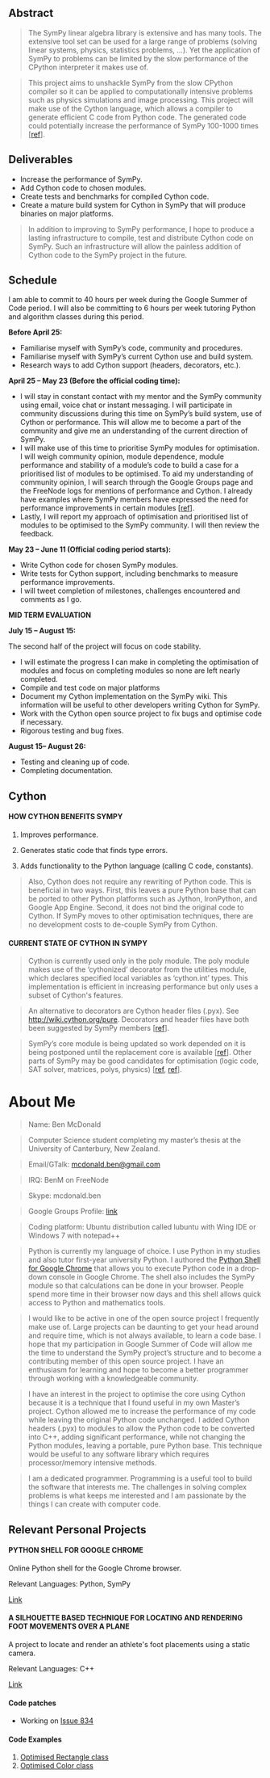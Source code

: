 ## Abstract

>The SymPy linear algebra library is extensive and has many tools. The extensive tool set can be used for a large range of problems (solving linear systems, physics, statistics problems, ...). Yet the application of SymPy to problems can be limited by the slow performance of the CPython interpreter it makes use of.

>This project aims to unshackle SymPy from the slow CPython compiler so it can be applied to computationally intensive problems such as physics simulations and image processing. This project will make use of the Cython language, which allows a compiler to generate efficient C code from Python code. The generated code could potentially increase the performance of SymPy 100-1000 times [[ref](http://www.google.com/url?q=http%3A%2F%2Fthread.gmane.org%2Fgmane.comp.python.cython.devel%2F4602%2Ffocus%3D4619&sa=D&sntz=1&usg=AFQjCNFHDU86V04yV21-UTQg-efARGkuUg)]. 
## Deliverables

 * Increase the performance of SymPy.
 * Add Cython code to chosen modules.
 * Create tests and benchmarks for compiled Cython code.
 * Create a mature build system for Cython in SymPy that will produce binaries on major platforms.


>In addition to improving to SymPy performance, I hope to produce a lasting infrastructure to compile, test and distribute Cython code on SymPy. Such an infrastructure will allow the painless addition of Cython code to the SymPy project in the future.
## Schedule

I am able to commit to 40 hours per week during the Google Summer of Code period. I will also be committing to 6 hours per week tutoring Python and algorithm classes during this period.

**Before April 25:**

 * Familiarise myself with SymPy’s code, community and procedures.
 * Familiarise myself with SymPy’s current Cython use and build system.
 * Research ways to add Cython support (headers, decorators, etc.).

**April 25 – May 23 (Before the official coding time):**

 * I will stay in constant contact with my mentor and the SymPy community using email, voice chat or instant messaging. I will participate in community discussions during this time on SymPy’s build system, use of Cython or performance. This will allow me to become a part of  the community and give me an understanding of the current direction of SymPy.
 * I will make use of this time to prioritise SymPy modules for optimisation. I will weigh community opinion, module dependence, module performance and stability of a module’s code to build a case for a prioritised list of modules to be optimised. To aid my understanding of community opinion, I will search through the Google Groups page and the FreeNode logs for mentions of performance and Cython. I already have examples where SymPy members have expressed the need for performance improvements in certain modules [[ref](http://www.google.com/url?q=http%3A%2F%2Fgroups.google.com%2Fgroup%2Fsympy%2Fbrowse_thread%2Fthread%2F5eccee5e2d02aa1a%2Fd6671be18f5c11ab%3Flnk%3Dgst%26q%3DCython%23d6671be18f5c11ab)].
 * Lastly, I will report my approach of optimisation and prioritised list of modules to be optimised to the SymPy community. I will then review the feedback.

**May 23 – June 11 (Official coding period starts):**

 * Write Cython code for chosen SymPy modules.
 * Write tests for Cython support, including benchmarks to measure performance improvements.
 * I will tweet completion of milestones, challenges encountered and comments as I go.

**MID TERM EVALUATION**

**July 15 – August 15:**

The second half of the project will focus on code stability.

 * I will estimate the progress I can make in completing the optimisation of modules and focus on completing modules so none are left nearly completed.
 * Compile and test code on major platforms
 * Document my Cython implementation on the SymPy wiki. This information will be useful to other developers writing Cython for SymPy.
 * Work with the Cython open source project to fix bugs and optimise code if necessary.
 * Rigorous testing and bug fixes.

**August 15– August 26:**

 * Testing and cleaning up of code.
 * Completing documentation.

## Cython


#### HOW CYTHON BENEFITS SYMPY


1. Improves performance.

1. Generates static code that finds type errors.
1. Adds functionality to the Python language (calling C code, constants).

>Also, Cython does not require any rewriting of Python code. This is beneficial in two ways. First, this leaves a pure Python base that can be ported to other Python platforms such as Jython, IronPython, and Google App Engine. Second, it does not bind the original code to Cython. If SymPy moves to other optimisation techniques, there are no development costs to de-couple SymPy from Cython.   

#### CURRENT STATE OF CYTHON IN SYMPY

>Cython is currently used only in the poly module. The poly module makes use of the ‘cythonized’ decorator from the utilities module, which declares specified local variables as ‘cython.int’ types. This implementation is efficient in increasing performance but only uses a subset of Cython's features.

>An alternative to decorators are Cython header files (.pyx). See http://wiki.cython.org/pure. Decorators and header files have both been suggested by SymPy members [[ref](http://www.google.com/url?q=http%3A%2F%2Fgroups.google.com%2Fgroup%2Fsympy%2Fbrowse_thread%2Fthread%2F5eccee5e2d02aa1a%2Fd6671be18f5c11ab%3Flnk%3Dgst%26q%3DCython%23d6671be18f5c11ab)].

>SymPy’s core module is being updated so work depended on it is being postponed until the replacement core is available [[ref](http://www.google.com/url?q=http%3A%2F%2Fgroups.google.com%2Fgroup%2Fsympy%2Fbrowse_thread%2Fthread%2F6cf7ece92746bcdc)]. Other parts of SymPy may be good candidates for optimisation (logic code, SAT solver, matrices, polys, physics) [[ref](http://www.google.com/url?q=http%3A%2F%2Fgroups.google.com%2Fgroup%2Fsympy%2Fbrowse_thread%2Fthread%2F6cf7ece92746bcdc), [ref](http://www.google.com/url?q=http%3A%2F%2Fgroups.google.com%2Fgroup%2Fsympy%2Fbrowse_thread%2Fthread%2F5eccee5e2d02aa1a%2Fd6671be18f5c11ab%3Flnk%3Dgst%26q%3DCython%23d6671be18f5c11ab)].
# About Me

>Name: Ben McDonald

>Computer Science student completing my master’s thesis at the University of Canterbury, New Zealand.

>Email/GTalk: mcdonald.ben@gmail.com

>IRQ: BenM on FreeNode

>Skype: mcdonald.ben

>Google Groups Profile: [link](http://www.google.com/url?q=http%3A%2F%2Fgroups.google.com%2Fgroups%2Fprofile%3Fenc_user%3DXdP78RYAAAC340FUqOWWVVJI19mL7Wvio4cocwWvDVg2RHsu8f1bCg)

>Coding platform: Ubuntu distribution called lubuntu with Wing IDE or Windows 7 with notepad++

>Python is currently my language of choice. I use Python in my studies and also tutor first-year university Python. I authored the [Python Shell for Google Chrome](http://www.google.com/url?q=https%3A%2F%2Fchrome.google.com%2Fwebstore%2Fdetail%2Fgdiimmpmdoofmahingpgabiikimjgcia) that allows you to execute Python code in a drop-down console in Google Chrome. The shell also includes the SymPy module so that calculations can be done in your browser. People spend more time in their browser now days  and this shell allows quick access to Python and mathematics tools.

>I would like to be active in one of the open source project I frequently make use of. Large projects can be daunting to get your head around and require time, which is not always available, to learn a code base. I hope that my participation in Google Summer of Code will allow me the time to understand the SymPy project’s structure and to become a contributing member of this open source project. I have an enthusiasm for learning and hope to become a better programmer through working with a knowledgeable community.

>I have an interest in the project to optimise the core using Cython because it is a technique that I found useful in my own Master’s project. Cython allowed me to increase the performance of my code while leaving the original Python code unchanged. I added Cython headers (.pyx) to modules to allow the Python code to be converted into C++, adding significant performance, while not changing the Python modules, leaving a portable, pure Python base. This technique would be useful to any software library which requires processor/memory intensive methods.

>I am a dedicated programmer. Programming is a useful tool to build the software that interests me. The challenges in solving complex problems is what keeps me interested and I am passionate by the things I can create with computer code.
## Relevant Personal Projects

#### PYTHON SHELL FOR GOOGLE CHROME

Online Python shell for the Google Chrome browser.

Relevant Languages: Python, SymPy

[Link](http://www.google.com/url?q=https%3A%2F%2Fchrome.google.com%2Fwebstore%2Fdetail%2Fgdiimmpmdoofmahingpgabiikimjgcia)
#### A SILHOUETTE BASED TECHNIQUE FOR LOCATING AND RENDERING FOOT MOVEMENTS OVER A PLANE

A project to locate and render an athlete's foot placements using a static camera.

Relevant Languages: C++

[Link](http://www.google.com/url?q=http%3A%2F%2Fscholar.google.co.nz%2Fscholar%3Fhl%3Den%26q%3DA%2Bsilhouette%2Bbased%2Btechnique%2Bfor%2Blocating%2Band%2Brendering%2Bfoot%2Bmovements%2Bover%2Ba%2Bplane%2BBen%2BMcDonald%26btnG%3DSearch%26as_sdt%3D0%252C5%26as_ylo%3D%26as_vis%3D0)
#### Code patches

 * Working on [Issue 834](http://www.google.com/url?q=http%3A%2F%2Fcode.google.com%2Fp%2Fsympy%2Fissues%2Fdetail%3Fid%3D834)

#### Code Examples
 1. [Optimised Rectangle class](https://gist.github.com/900337)
 1. [Optimised Color class](https://gist.github.com/900332)
